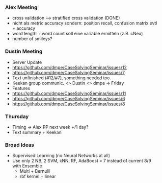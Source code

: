 ### Alex Meeting 
* cross validation --> stratified cross validation (DONE)
* nicht als metric accuracy sondern: position recall, confusion matrix evtl + accuracy
* word length + word count soll eine variable ermitteln (z.B. cNeu)
* number of smileys?

### Dustin Meeting
* Server Update
* <https://github.com/dmpe/CaseSolvingSeminar/issues/12>
* <https://github.com/dmpe/CaseSolvingSeminar/issues/7>
* Text unfinished (#12/#7), something needed too.   
 * Keekan group communic. <> Dustin <> dmpe  -> Friday
* Features
 * <https://github.com/dmpe/CaseSolvingSeminar/issues/11>
 * <https://github.com/dmpe/CaseSolvingSeminar/issues/6>
 * <https://github.com/dmpe/CaseSolvingSeminar/issues/8>


### Thursday
* Timing -> Alex PP next week +/1 day?
* Text summary + Keekan


### Broad Ideas
* Supervised Learning (no Neural Networks at all)
* Use only 2 NB, 2 SVM, kNN, RF, AdaBoost = 7 instead of current 8/9 with Ensemble
  * Multi + Bernulli  
  * rbf kernel + linear


